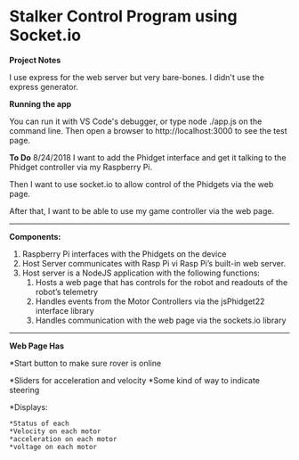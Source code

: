 # Stalker Control Program using Socket.io

**Project Notes**

I use express for the web server but very bare-bones. I didn't use the express generator.


**Running the app**

You can run it with VS Code's debugger, or type
node ./app.js
on the command line.
Then open a browser to http://localhost:3000 to see the test page.

**To Do**
8/24/2018
I want to add the Phidget interface and get it talking to the Phidget controller via my Raspberry Pi.

Then I want to use socket.io to allow control of the Phidgets via the web page.

After that, I want to be able to use my game controller via the web page.

---


**Components:**

1. Raspberry Pi interfaces with the Phidgets on the device
2. Host Server communicates with Rasp Pi vi Rasp Pi’s built-in web server.
3. Host server is a NodeJS application with the following functions:
    1. Hosts a web page that has controls for the robot and readouts of the robot’s telemetry
    2. Handles events from the Motor Controllers via the jsPhidget22 interface library
    3. Handles communication with the web page via the sockets.io library 

---

**Web Page Has**

*Start button to make sure rover is online

*Sliders for acceleration and velocity
*Some kind of way to indicate steering

*Displays:

    *Status of each
    *Velocity on each motor
    *acceleration on each motor
    *voltage on each motor